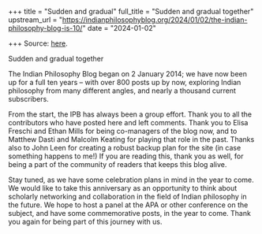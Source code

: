 +++
title = "Sudden and gradual"
full_title = "Sudden and gradual together"
upstream_url = "https://indianphilosophyblog.org/2024/01/02/the-indian-philosophy-blog-is-10/"
date = "2024-01-02"

+++
Source: [here](https://indianphilosophyblog.org/2024/01/02/the-indian-philosophy-blog-is-10/).

Sudden and gradual together

The Indian Philosophy Blog began on 2 January 2014; we have now been up for a full ten years – with over 800 posts up by now, exploring Indian philosophy from many different angles, and nearly a thousand current subscribers.

From the start, the IPB has always been a group effort. Thank you to all the contributors who have posted here and left comments. Thank you to Elisa Freschi and Ethan Mills for being co-managers of the blog now, and to Matthew Dasti and Malcolm Keating for playing that role in the past. Thanks also to John Leen for creating a robust backup plan for the site (in case something happens to me!) If you are reading this, thank you as well, for being a part of the community of readers that keeps this blog alive.

Stay tuned, as we have some celebration plans in mind in the year to come. We would like to take this anniversary as an opportunity to think about scholarly networking and collaboration in the field of Indian philosophy in the future. We hope to host a panel at the APA or other conference on the subject, and have some commemorative posts, in the year to come. Thank you again for being part of this journey with us.
